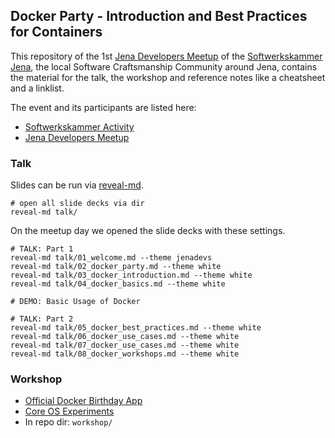 ## Docker Party - Introduction and Best Practices for Containers

This repository of the 1st [Jena Developers Meetup](www.meetup.com/jenadevs) of the [Softwerkskammer Jena](https://www.softwerkskammer.org/groups/jena), the local Software Craftsmanship Community around Jena, contains the material for the talk, the workshop and reference notes like a cheatsheet and a linklist.

The event and its participants are listed here:

* [Softwerkskammer Activity](https://www.softwerkskammer.org/activities/jenadevs-001)
* [Jena Developers Meetup](http://www.meetup.com/jenadevs/events/229510357)

### Talk

Slides can be run via [reveal-md](https://github.com/webpro/reveal-md).

```
# open all slide decks via dir
reveal-md talk/
````

On the meetup day we opened the slide decks with these settings.

```
# TALK: Part 1
reveal-md talk/01_welcome.md --theme jenadevs
reveal-md talk/02_docker_party.md --theme white
reveal-md talk/03_docker_introduction.md --theme white
reveal-md talk/04_docker_basics.md --theme white

# DEMO: Basic Usage of Docker

# TALK: Part 2
reveal-md talk/05_docker_best_practices.md --theme white
reveal-md talk/06_docker_use_cases.md --theme white
reveal-md talk/07_docker_use_cases.md --theme white
reveal-md talk/08_docker_workshops.md --theme white
```

### Workshop

* [Official Docker Birthday App](https://github.com/docker/docker-birthday-3)
* [Core OS Experiments](https://github.com/jenadevs/coreos-vagrant)
* In repo dir: `workshop/`

